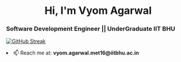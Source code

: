 <h1 align="center">Hi, I'm Vyom Agarwal</h1>
<h3 align="left">Software Development Engineer || UnderGraduate IIT BHU </h3>

[![GitHub Streak](https://github-readme-streak-stats.herokuapp.com/?user=vyster&hide_border=false&stroke=fff&sideNums=fff&currStreakNum=fff&currStreakLabel=fff&dates=fff&sideLabels=fd6dab&background=0d1117&fire=fd6dab&ring=fd6dab)](https://git.io/streak-stats)


<li align="left"> 📫 Reach me at: <b>vyom.agarwal.met16@iitbhu.ac.in</b></li>
